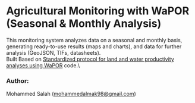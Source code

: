 # Agricultural Monitoring with WaPOR (Seasonal & Monthly Analysis)
This monitoring system analyzes data on a seasonal and monthly basis, generating ready-to-use results (maps and charts), and data for further analysis (GeoJSON, TIFs, datasheets).\
Built Based on [Standardized protocol for land and water productivity analyses using WaPOR](https://github.com/wateraccounting/WAPORWP) code.\
### Author:
Mohammed Salah (mohammedalmak98@gmail.com)
